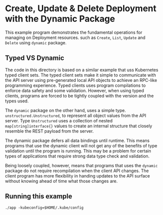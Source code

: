 # Create, Update & Delete Deployment with the Dynamic Package
This example program demonstrates the fundamental operations for managing on Deployment resources. such as `Create`, `List`, `Update` and `Delete` using `dynamic` package.

## Typed VS Dynamic
The code in this directory is based on a similar example that uss Kubernetes typed client sets.
The typed client sets make it simple to communicate with the API server using pre-generated local API objects to achieve an RPC-like programming experience.
Typed clients uses program compilations to enforce data safety and some validation.
However, when using typed clients, programs are forced to be tightly coupled with the version and the types used.

The `dynamic` package on the other hand, uses a simple type. `unstructured.Unstructured`, to represent all object values from the API server.
Type `Unstructured` uses a collection of nested `map[string]interface{}` values to create an internal structure that closely resemble the REST payload from the server.

The dynamic package defers all data bindings until runtime. 
This means programs that use the dynamic client will not get any of the benefits of type validation until the program is running.
This may be a problem for certain types of applications that require strong data type check and validation.

Being loosely coupled, however, means that programs that uses the `dynamic` package do not require recompilation when the client API changes.
The client program has more flexibility in handing updates to the API surface without knowing ahead of time what those changes are.

## Running this example
```
./app -kubeconfig=$HOME/.kube/config
```